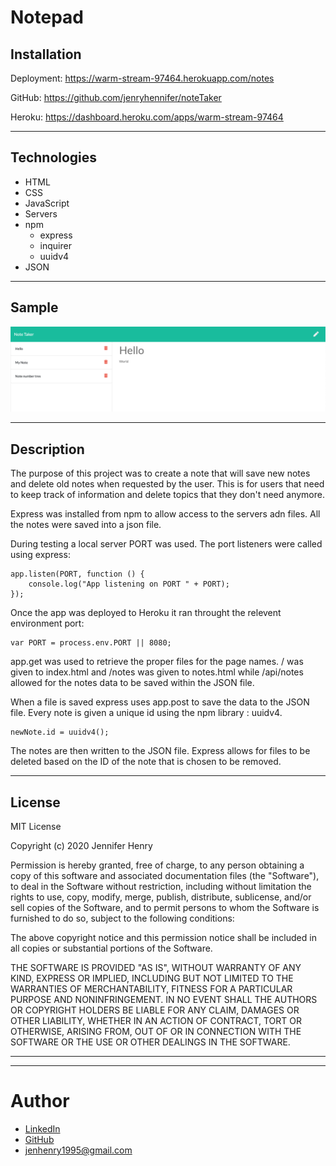# Notepad

## Installation

Deployment: https://warm-stream-97464.herokuapp.com/notes

GitHub: https://github.com/jenryhennifer/noteTaker

Heroku: https://dashboard.heroku.com/apps/warm-stream-97464

<hr />

## Technologies

* HTML
* CSS
* JavaScript
* Servers
* npm
    * express
    * inquirer
    * uuidv4
* JSON 

<hr />

## Sample

![sample img](sample.png)


<hr />

## Description

The purpose of this project was to create a note that will save new notes and delete old notes when requested by the user. This is for users that need to keep track of information and delete topics that they don't need anymore.

Express was installed from npm to allow access to the servers adn files. All the notes were saved into a json file.


During testing a local server PORT was used. The port listeners were called using express:

```
app.listen(PORT, function () {
    console.log("App listening on PORT " + PORT);
});
```

Once the app was deployed to Heroku it ran throught the relevent environment port:

```
var PORT = process.env.PORT || 8080;
```
app.get was used to retrieve the proper files for the page names. / was given to index.html and /notes was given to notes.html while /api/notes allowed for the notes data to be saved within the JSON file.

When a file is saved express uses app.post to save the data to the JSON file. Every note is given a unique id using the npm library : uuidv4.

```
newNote.id = uuidv4(); 

```

The notes are then written to the JSON file. Express allows for files to be deleted based on the ID of the note that is chosen to be removed.



<hr />

## License

MIT License

Copyright (c) 2020 Jennifer Henry

Permission is hereby granted, free of charge, to any person obtaining a copy of this software and associated documentation files (the "Software"), to deal in the Software without restriction, including without limitation the rights to use, copy, modify, merge, publish, distribute, sublicense, and/or sell copies of the Software, and to permit persons to whom the Software is furnished to do so, subject to the following conditions:

The above copyright notice and this permission notice shall be included in all copies or substantial portions of the Software.

THE SOFTWARE IS PROVIDED "AS IS", WITHOUT WARRANTY OF ANY KIND, EXPRESS OR IMPLIED, INCLUDING BUT NOT LIMITED TO THE WARRANTIES OF MERCHANTABILITY, FITNESS FOR A PARTICULAR PURPOSE AND NONINFRINGEMENT. IN NO EVENT SHALL THE AUTHORS OR COPYRIGHT HOLDERS BE LIABLE FOR ANY CLAIM, DAMAGES OR OTHER LIABILITY, WHETHER IN AN ACTION OF CONTRACT, TORT OR OTHERWISE, ARISING FROM, OUT OF OR IN CONNECTION WITH THE SOFTWARE OR THE USE OR OTHER DEALINGS IN THE SOFTWARE.



<hr />
<hr />

# Author

* [LinkedIn](https://www.linkedin.com/in/jennifer-henry-4a540a149/)
* [GitHub](https://github.com/jenryhennifer)
* jenhenry1995@gmail.com